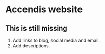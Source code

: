 # Accendis website

## This is still missing

1. Add links to blog, social media and email.
2. Add descriptions.